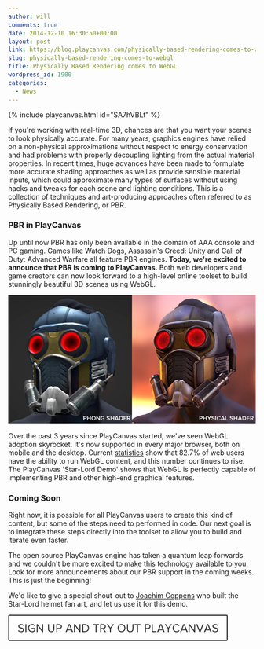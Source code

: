 ```yaml
---
author: will
comments: true
date: 2014-12-10 16:30:50+00:00
layout: post
link: https://blog.playcanvas.com/physically-based-rendering-comes-to-webgl/
slug: physically-based-rendering-comes-to-webgl
title: Physically Based Rendering comes to WebGL
wordpress_id: 1900
categories:
  - News
---
```


{% include playcanvas.html id="SA7hVBLt" %}

If you're working with real-time 3D, chances are that you want your scenes to look physically accurate. For many years, graphics engines have relied on a non-physical approximations without respect to energy conservation and had problems with properly decoupling lighting from the actual material properties. In recent times, huge advances have been made to formulate more accurate shading approaches as well as provide sensible material inputs, which could approximate many types of surfaces without using hacks and tweaks for each scene and lighting conditions. This is a collection of techniques and art-producing approaches often referred to as Physically Based Rendering, or PBR.

### PBR in PlayCanvas

Up until now PBR has only been available in the domain of AAA console and PC gaming. Games like Watch Dogs, Assassin's Creed: Unity and Call of Duty: Advanced Warfare all feature PBR engines. **Today, we're excited to announce that PBR is coming to PlayCanvas.** Both web developers and game creators can now look forward to a high-level online toolset to build stunningly beautiful 3D scenes using WebGL.

![shadingComparison2](/assets/media/shadingComparison2.jpg)

Over the past 3 years since PlayCanvas started, we've seen WebGL adoption skyrocket. It's now supported in every major browser, both on mobile and the desktop. Current [statistics](https://caniuse.com/webgl) show that 82.7% of web users have the ability to run WebGL content, and this number continues to rise. The PlayCanvas 'Star-Lord Demo' shows that WebGL is perfectly capable of implementing PBR and other high-end graphical features.

### Coming Soon

Right now, it is possible for all PlayCanvas users to create this kind of content, but some of the steps need to performed in code. Our next goal is to integrate these steps directly into the toolset to allow you to build and iterate even faster.

The open source PlayCanvas engine has taken a quantum leap forwards and we couldn't be more excited to make this technology available to you. Look for more announcements about our PBR support in the coming weeks. This is just the beginning!

We'd like to give a special shout-out to [Joachim Coppens](http://joachimcoppens.com/) who built the Star-Lord helmet fan art, and let us use it for this demo.

[![button](/assets/media/button.png)](https://login.playcanvas.com/signup)
